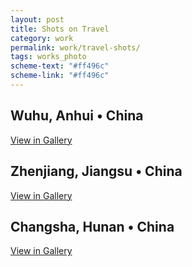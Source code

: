 ```yaml
---
layout: post
title: Shots on Travel
category: work
permalink: work/travel-shots/
tags: works_photo
scheme-text: "#ff496c"
scheme-link: "#ff496c"
---
```


## Wuhu, Anhui • China
[View in Gallery](https://img.ifengge.cn/album/gJg)

## Zhenjiang, Jiangsu • China 
[View in Gallery](https://img.ifengge.cn/album/7da)

## Changsha, Hunan • China 
[View in Gallery](https://img.ifengge.cn/album/izS)
